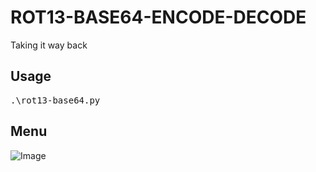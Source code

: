 # ROT13-BASE64-ENCODE-DECODE
Taking it way back

## **Usage**

<pre>.\rot13-base64.py</pre>

## Menu
![Image](https://github.com/CoolPoole/rot13_base64_encode_decode/blob/main/images/tool_menu.PNG)

